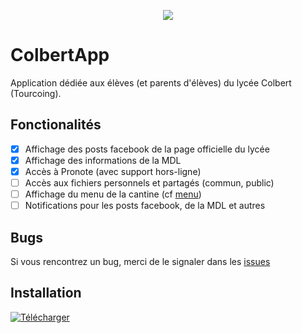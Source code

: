 <p align="center">
    <img src="https://cdn.rawgit.com/ColbertApp/app/1f103a91/app/src/main/res/mipmap-xxxhdpi/ic_launcher.png" />
</p>

# ColbertApp

Application dédiée aux élèves (et parents d'élèves) du lycée Colbert (Tourcoing).

## Fonctionalités

- [x] Affichage des posts facebook de la page officielle du lycée
- [x] Affichage des informations de la MDL
- [x] Accès à Pronote (avec support hors-ligne)
- [ ] Accès aux fichiers personnels et partagés (commun, public)
- [ ] Affichage du menu de la cantine (cf [menu](https://github.com/ColbertApp/menu))
- [ ] Notifications pour les posts facebook, de la MDL et autres

## Bugs

Si vous rencontrez un bug, merci de le signaler dans les [issues](https://github.com/ColbertApp/app/issues)

## Installation

<a href="https://play.google.com/store/apps/details?id=me.fliife.colbert">![Télécharger](https://play.google.com/intl/en_us/badges/images/generic/fr_badge_web_generic.png)
</a>

